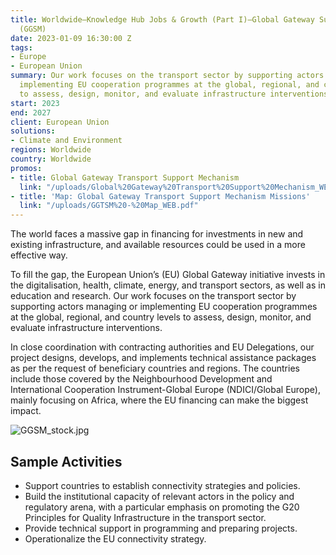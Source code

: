 ```yaml
---
title: Worldwide—Knowledge Hub Jobs & Growth (Part I)—Global Gateway Support Mechanism
  (GGSM)
date: 2023-01-09 16:30:00 Z
tags:
- Europe
- European Union
summary: Our work focuses on the transport sector by supporting actors managing or
  implementing EU cooperation programmes at the global, regional, and country levels
  to assess, design, monitor, and evaluate infrastructure interventions.
start: 2023
end: 2027
client: European Union
solutions:
- Climate and Environment
regions: Worldwide
country: Worldwide
promos:
- title: Global Gateway Transport Support Mechanism
  link: "/uploads/Global%20Gateway%20Transport%20Support%20Mechanism_WEB.pdf"
- title: 'Map: Global Gateway Transport Support Mechanism Missions'
  link: "/uploads/GGTSM%20-%20Map_WEB.pdf"
---
```


The world faces a massive gap in financing for investments in new and existing infrastructure, and available resources could be used in a more effective way. 

To fill the gap, the European Union’s (EU) Global Gateway initiative invests in the digitalisation, health, climate, energy, and transport sectors, as well as in education and research. Our work focuses on the transport sector by supporting actors managing or implementing EU cooperation programmes at the global, regional, and country levels to assess, design, monitor, and evaluate infrastructure interventions.

In close coordination with contracting authorities and EU Delegations, our project designs, develops, and implements technical assistance packages as per the request of beneficiary countries and regions. The countries include those covered by the Neighbourhood Development and International Cooperation Instrument-Global Europe (NDICI/Global Europe), mainly focusing on Africa, where the EU financing can make the biggest impact.

![GGSM_stock.jpg](/uploads/GGSM_stock.jpg)

## Sample Activities
 
* Support countries to establish connectivity strategies and policies.
* Build the institutional capacity of relevant actors in the policy and regulatory arena, with a particular emphasis on promoting the G20 Principles for Quality Infrastructure in the transport sector.
* Provide technical support in programming and preparing projects.
* Operationalize the EU connectivity strategy.